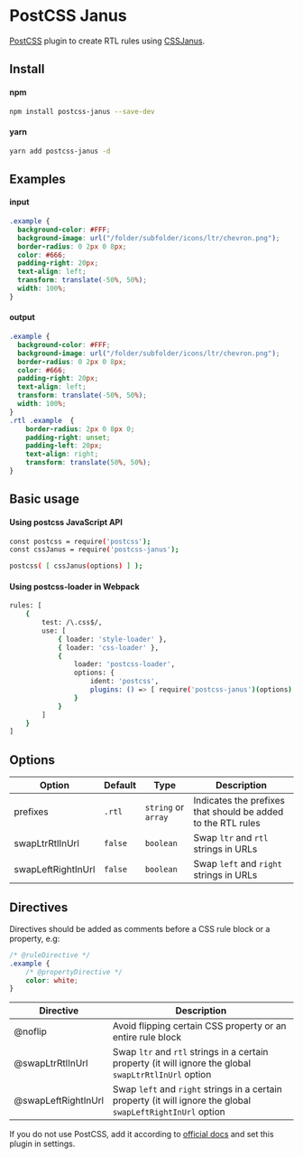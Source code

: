 # PostCSS Janus

[PostCSS] plugin to create RTL rules using [CSSJanus].

[PostCSS]: https://github.com/postcss/postcss
[CSSJanus]: https://github.com/cssjanus/cssjanus

Install
---

#### npm

```bash
npm install postcss-janus --save-dev
```

#### yarn

```bash
yarn add postcss-janus -d
```

Examples
---

#### input

```css
.example {
  background-color: #FFF;
  background-image: url("/folder/subfolder/icons/ltr/chevron.png");
  border-radius: 0 2px 0 8px;
  color: #666;
  padding-right: 20px;
  text-align: left;
  transform: translate(-50%, 50%);
  width: 100%;
}
```

#### output

```css
.example {
  background-color: #FFF;
  background-image: url("/folder/subfolder/icons/ltr/chevron.png");
  border-radius: 0 2px 0 8px;
  color: #666;
  padding-right: 20px;
  text-align: left;
  transform: translate(-50%, 50%);
  width: 100%;
}
.rtl .example  {
    border-radius: 2px 0 8px 0;
    padding-right: unset;
    padding-left: 20px;
    text-align: right;
    transform: translate(50%, 50%);
}
```

Basic usage
---

#### Using postcss JavaScript API

```bash
const postcss = require('postcss');
const cssJanus = require('postcss-janus');

postcss( [ cssJanus(options) ] );
```

#### Using postcss-loader in Webpack

```bash
rules: [
    {
        test: /\.css$/,
        use: [
            { loader: 'style-loader' },
            { loader: 'css-loader' },
            {
                loader: 'postcss-loader',
                options: {
                    ident: 'postcss',
                    plugins: () => [ require('postcss-janus')(options) ]
                }
            }
        ]
    }
]
```

Options
---

| Option             | Default  | Type                | Description                                                  |
| ------------------ | -------- | ------------------- | ------------------------------------------------------------ |
| prefixes           | `.rtl`   | `string` or `array` | Indicates the prefixes that should be added to the RTL rules |
| swapLtrRtlInUrl    | `false`  | `boolean`           | Swap `ltr` and `rtl` strings in URLs                         |
| swapLeftRightInUrl | `false`  | `boolean`           | Swap `left` and `right` strings in URLs                      |

Directives
---

Directives should be added as comments before a CSS rule block or a property, e.g:

```css
/* @ruleDirective */
.example {
    /* @propertyDirective */
    color: white;
}
```

| Directive           | Description                                                                                                  |
| ------------------- | ------------------------------------------------------------------------------------------------------------ |
| @noflip             | Avoid flipping certain CSS property or an entire rule block                                              |
| @swapLtrRtlInUrl    | Swap `ltr` and `rtl` strings in a certain property (it will ignore the global `swapLtrRtlInUrl` option       |
| @swapLeftRightInUrl | Swap `left` and `right` strings in a certain property (it will ignore the global `swapLeftRightInUrl` option |


If you do not use PostCSS, add it according to [official docs]
and set this plugin in settings.

[official docs]: https://github.com/postcss/postcss#usage
